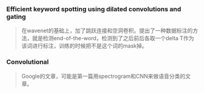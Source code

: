 ### Efficient keyword spotting using dilated convolutions and gating
> 在wavenet的基础上，加了跳跃连接和空洞卷积。提出了一种数据标注的方法，就是检测end-of-the-word，检测到了之后前后各取一个delta T作为该词进行标注，训练的时候把不是这个词的mask掉。

### Convolutional
> Google的文章，可能是第一篇用spectrogram和CNN来做语音分类的文章。
